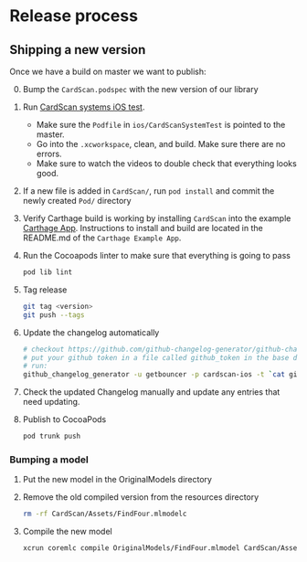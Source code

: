 # Release process

## Shipping a new version

Once we have a build on master we want to publish:

0. Bump the `CardScan.podspec` with the new version of our library

1. Run [CardScan systems iOS test](https://github.com/getbouncer/cardscan-system-tests). 
    * Make sure the `Podfile` in `ios/CardScanSystemTest` is pointed to the master.
    * Go into the `.xcworkspace`, clean, and build. Make sure there are no errors.
    * Make sure to watch the videos to double check that everything looks good.

2. If a new file is added in `CardScan/`, run `pod install` and commit the newly created `Pod/` directory

3. Verify Carthage build is working by installing `CardScan` into the example [Carthage App](https://github.com/getbouncer/cardscan-carthage-example). Instructions to install and build are located in the README.md of the `Carthage Example App`.


4. Run the Cocoapods linter to make sure that everything is going to pass

   ```bash
   pod lib lint
   ```

5. Tag release

   ```bash
   git tag <version>
   git push --tags
   ```
6. Update the changelog automatically
   ```bash
   # checkout https://github.com/github-changelog-generator/github-changelog-generator for installation instructions
   # put your github token in a file called github_token in the base directory
   # run:
   github_changelog_generator -u getbouncer -p cardscan-ios -t `cat github_token` 
   ```

7. Check the updated Changelog manually and update any entries that need updating.

8. Publish to CocoaPods

   ```bash
   pod trunk push
   ```

### Bumping a model

1. Put the new model in the OriginalModels directory

2. Remove the old compiled version from the resources directory

   ```bash
   rm -rf CardScan/Assets/FindFour.mlmodelc
   ```
3. Compile the new model

   ```bash
   xcrun coremlc compile OriginalModels/FindFour.mlmodel CardScan/Assets
   ```
